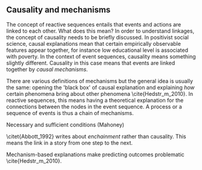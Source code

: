 ## Causality and mechanisms

The concept of reactive sequences entails that events and actions are linked to each other. What does this mean? In order to understand linkages, the concept of causality needs to be briefly discussed. In positivist social science, causal explanations mean that certain empirically observable features appear together, for instance low educational level is associated with poverty. In the context of event sequences, causality means something slightly different. Causality in this case means that events are linked together by *causal mechanisms*.

There are various definitions of mechanisms but the general idea is usually the same: opening the 'black box' of causal explanation and explaining *how* certain phenomena bring about other phenomena \cite{Hedstr_m_2010}. In reactive sequences, this means having a theoretical explanation for the connections between the nodes in the event sequence. A process or a sequence of events is thus a chain of mechanisms.

Necessary and sufficient conditions (Mahoney)

\citet{Abbott_1992} writes about *enchainment* rather than causality. This means the link in a story from one step to the next.

Mechanism-based explanations make predicting outcomes problematic \cite{Hedstr_m_2010}.